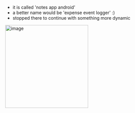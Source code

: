 - it is called 'notes app android'
- a better name would be 'expense event logger' :)
- stopped there to continue with something more dynamic

<img width="263" alt="image" src="https://github.com/user-attachments/assets/fd8639d2-1032-4750-bbff-92c7f9694876" />
